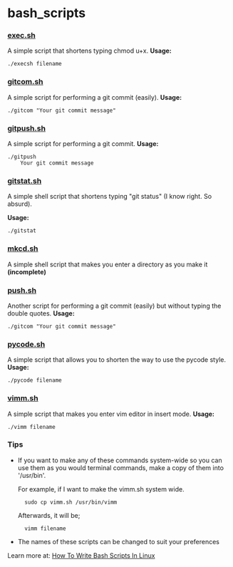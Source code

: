# bash_scripts
### [exec.sh](exec.sh)
A simple script that shortens typing chmod u+x.
__Usage:__

    ./execsh filename

### [gitcom.sh](gitcom.sh)
A simple script for performing a git commit (easily).
__Usage:__

    ./gitcom "Your git commit message"

### [gitpush.sh](gitpush.sh)
A simple script for performing a git commit.
__Usage:__

    ./gitpush
	    Your git commit message

### [gitstat.sh](gitstat.sh)
A simple shell script that shortens typing "git status" (I know right. So absurd).

__Usage:__

    ./gitstat

### [mkcd.sh](mkcd.sh)
A simple shell script that makes you enter a directory as you make it __(incomplete)__

### [push.sh](push.sh)
Another script for performing a git commit (easily) but without typing the double quotes.
__Usage:__

    ./gitcom "Your git commit message"

### [pycode.sh](pycode.sh)
A simple script that allows you to shorten the way to use the pycode style.
__Usage:__

    ./pycode filename

### [vimm.sh](vimm.sh)
A simple script that makes you enter vim editor in insert mode.
__Usage:__

    ./vimm filename

### Tips
- If you want to make any of these commands system-wide so you can use them as you would terminal commands, make a copy of them into '/usr/bin'.

	For example, if I want to make the vimm.sh system wide.

    	sudo cp vimm.sh /usr/bin/vimm

	Afterwards, it will be;

    	vimm filename

- The names of these scripts can be changed to suit your preferences

Learn more at: [How To Write Bash Scripts In Linux](https://www.tomshardware.com/how-to/write-bash-scripts-linux)
